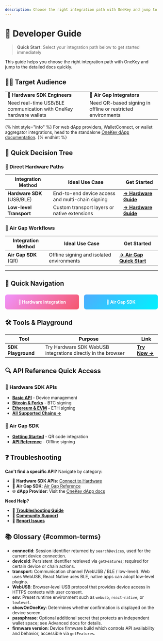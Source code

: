 ```yaml
---
description: Choose the right integration path with OneKey and jump to detailed documentation quickly
---
```


# 🚀 Developer Guide

> **Quick Start**: Select your integration path below to get started immediately

This guide helps you choose the right integration path with OneKey and jump to the detailed docs quickly.

## 👨‍💻 Target Audience

<table>
<tr>
<td>🔧 <strong>Hardware SDK Engineers</strong></td>
<td>📱 <strong>Air Gap Integrators</strong></td>
</tr>
<tr>
<td>Need real-time USB/BLE communication with OneKey hardware wallets</td>
<td>Need QR-based signing in offline or restricted environments</td>
</tr>
</table>

{% hint style="info" %}
For web dApp providers, WalletConnect, or wallet aggregator integrations, head to the standalone [OneKey dApp documentation](https://github.com/OneKeyHQ/hardware-js-sdk/tree/main/dapp-docs).
{% endhint %}

## 🎯 Quick Decision Tree

### 🔧 Direct Hardware Paths

| Integration Method | Ideal Use Case | Get Started |
|-------------------|----------------|-------------|
| **Hardware SDK** (USB/BLE) | End-to-end device access and multi-chain signing | [**→ Hardware Guide**](hardware-integration-developer.md) |
| **Low-level Transport** | Custom transport layers or native extensions | [**→ Hardware Guide**](hardware-integration-developer.md#low-level-transport) |

### 📱 Air Gap Workflows

| Integration Method | Ideal Use Case | Get Started |
|-------------------|----------------|-------------|
| **Air Gap SDK** (QR) | Offline signing and isolated environments | [**→ Air Gap Quick Start**](../connect-to-hardware/air-gap-sdk/started.md) |

---

## 🎯 Quick Navigation

<div style="display: flex; gap: 16px; margin: 24px 0;">
  <a href="hardware-integration-developer.md" style="flex: 1; padding: 16px; background: linear-gradient(135deg, #f093fb 0%, #f5576c 100%); color: white; text-decoration: none; border-radius: 8px; text-align: center; font-weight: bold;">🔧 Hardware Integration</a>
  <a href="../connect-to-hardware/air-gap-sdk/README.md" style="flex: 1; padding: 16px; background: linear-gradient(135deg, #4facfe 0%, #00f2fe 100%); color: white; text-decoration: none; border-radius: 8px; text-align: center; font-weight: bold;">📱 Air Gap SDK</a>
</div>

## 🛠️ Tools & Playground

| Tool | Purpose | Link |
|------|---------|------|
| **SDK Playground** | Try Hardware SDK WebUSB integrations directly in the browser | [**Try Now →**](https://hardware-example.onekeytest.com/expo-playground/) |

## 🔍 API Reference Quick Access

### 🔧 Hardware SDK APIs
- [**Basic API**](../connect-to-hardware/hardware-sdk/api-reference/basic-api/) - Device management
- [**Bitcoin & Forks**](../connect-to-hardware/hardware-sdk/api-reference/bitcoin-and-bitcoin-forks/) - BTC signing
- [**Ethereum & EVM**](../connect-to-hardware/hardware-sdk/api-reference/ethereum-and-evm/) - ETH signing
- [**All Supported Chains →**](../connect-to-hardware/hardware-sdk/api-reference/)

### 🔐 Air Gap SDK
- [**Getting Started**](../connect-to-hardware/air-gap-sdk/started.md) - QR code integration
- [**API Reference**](../connect-to-hardware/air-gap-sdk/api-reference/) - Offline signing

## ❓ Troubleshooting

**Can't find a specific API?** Navigate by category:

- 🔧 **Hardware SDK APIs**: [Connect to Hardware](../connect-to-hardware/hardware-sdk/api-reference/)
- 🔐 **Air Gap SDK**: [Air Gap Reference](../connect-to-hardware/air-gap-sdk/api-reference/)
- 🌐 **dApp Provider**: Visit the [OneKey dApp docs](https://github.com/OneKeyHQ/hardware-js-sdk/tree/main/dapp-docs)

**Need Help?**
- 📖 [**Troubleshooting Guide**](../troubleshooting.md)
- 💬 [**Community Support**](https://github.com/OneKeyHQ/hardware-js-sdk/discussions)
- 🐛 [**Report Issues**](https://github.com/OneKeyHQ/hardware-js-sdk/issues)

## 📚 Glossary {#common-terms}

- **connectId**: Session identifier returned by `searchDevices`, used for the current device connection.
- **deviceId**: Persistent identifier retrieved via `getFeatures`; required for certain device or chain actions.
- **transport**: Communication channel (WebUSB / BLE / low-level). Web uses WebUSB, React Native uses BLE, native apps can adopt low-level plugins.
- **WebUSB**: Browser-level USB protocol that provides device access in HTTPS contexts with user consent.
- **env**: Preset runtime environment such as `webusb`, `react-native`, or `lowlevel`.
- **showOnOneKey**: Determines whether confirmation is displayed on the device screen.
- **passphrase**: Optional additional secret that protects an independent wallet space; see Advanced docs for details.
- **firmware version**: Device firmware build which controls API availability and behavior, accessible via `getFeatures`.
